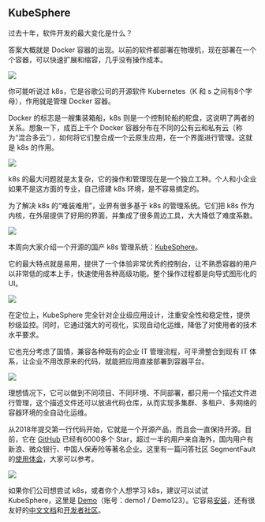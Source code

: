 ## KubeSphere

过去十年，软件开发的最大变化是什么？

答案大概就是 Docker 容器的出现。以前的软件都部署在物理机，现在部署在一个个容器，可以快速扩展和缩容，几乎没有操作成本。

![](https://cdn.beekka.com/blogimg/asset/202109/bg2021092101.jpg)

你可能听说过 k8s，它是谷歌公司的开源软件 Kubernetes（K 和 s 之间有8个字母），作用就是管理 Docker 容器。

Docker 的标志是一艘集装箱船，k8s 则是一个控制轮船的舵盘，这说明了两者的关系。想象一下，成百上千个 Docker 容器分布在不同的公有云和私有云（称为“混合多云”），如何将它们整合成一个云原生应用，在一个界面进行管理。这就是 k8s 的作用。

![](https://cdn.beekka.com/blogimg/asset/202109/bg2021092103.jpg)

k8s 的最大问题就是太复杂，它的操作和管理现在是一个独立工种。个人和小企业如果不是这方面的专业，自己搭建 k8s 环境，是不容易搞定的。

为了解决 k8s 的“难装难用”，业界有很多基于 k8s 的管理系统。它们把 k8s 作为内核，在外层提供了好用的界面，并集成了很多周边工具，大大降低了难度系数。

![](https://cdn.beekka.com/blogimg/asset/202109/bg2021092104.jpg)

本周向大家介绍一个开源的国产 k8s 管理系统：[KubeSphere](https://kubesphere.io/zh/)。

它的最大特点就是易用，提供了一个体验非常优秀的控制台，让不熟悉容器的用户以非常低的成本上手，快速使用各种高级功能。整个操作过程都是向导式图形化的 UI。

![](https://cdn.beekka.com/blogimg/asset/202109/bg2021092312.jpg)

在定位上，KubeSphere 完全针对企业级应用设计，注重安全性和稳定性，提供秒级监控。同时，它通过强大的可视化，实现自动化运维，降低了对使用者的技术水平要求。

它也充分考虑了国情，兼容各种既有的企业 IT 管理流程，可平滑整合到现有 IT 体系，让企业不用改原来的代码，就能把应用直接部署到容器平台。

![](https://cdn.beekka.com/blogimg/asset/202109/bg2021092311.jpg)

理想情况下，它可以做到不同项目、不同环境、不同部署，都只用一个描述文件进行管理，这个描述文件还可以放进代码仓库，从而实现多集群、多租户、多网络的容器环境的全自动化运维。

从2018年提交第一行代码开始，它就是一个开源产品，而且会一直保持开源。目前，它在 [GitHub](https://github.com/kubesphere/kubesphere) 已经有6000多个 Star，超过一半的用户来自海外，国内用户有新浪、微众银行、中国人保寿险等著名企业。这里有一篇问答社区 SegmentFault 的[使用体会](https://mp.weixin.qq.com/s/NiatJMfRBvNrcvd2f0TwMg)，大家可以参考。

![](https://cdn.beekka.com/blogimg/asset/202109/bg2021092313.jpg)

如果你们公司想尝试 k8s，或者你个人想学习 k8s，建议可以试试 KubeSphere，这里是 [Demo](https://demo.kubesphere.io/login)（账号：demo1 / Demo123）。它容易[安装](https://github.com/kubesphere/kubekey/blob/master/README_zh-CN.md)，还有很友好的[中文文档](https://kubesphere.io/zh/docs/)和[开发者社区](https://kubesphere.com.cn/forum/)。
